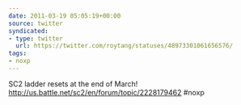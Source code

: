 ```yaml
---
date: 2011-03-19 05:05:19+00:00
source: twitter
syndicated:
- type: twitter
  url: https://twitter.com/roytang/statuses/48973301061656576/
tags:
- noxp
---
```


SC2 ladder resets at the end of March! http://us.battle.net/sc2/en/forum/topic/2228179462 #noxp